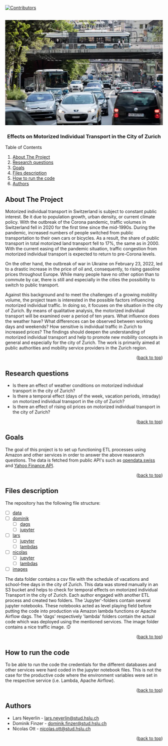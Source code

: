 <div id="top"></div>
<!--
*** Thanks for checking out the readme-file! ;)
-->



<!-- PROJECT SHIELDS -->
[![Contributors][contributors-shield]][contributors-url]



<!-- PROJECT LOGO -->
<br />
<div align="center">
  <a href="https://github.com/nicolas-ott/dwl">
    <img src="images/Bild1.png">
  </a>
<h3 align="center">Effects on Motorized Individual Transport in the City of Zurich</h3>
</div>



<!-- TABLE OF CONTENTS -->
  <summary>Table of Contents</summary>
  <ol>
    <li>
      <a href="#about-the-project">About The Project</a>
    </li>
    <li>
      <a href="#research-questions">Research questions</a>
    </li>
        <li>
      <a href="#goals">Goals</a>
    </li>
        <li>
      <a href="#files-description">Files description</a>
    </li>
        <li>
      <a href="#how-to-run-the-code">How to run the code</a>
    </li>
        <li>
      <a href="#authors">Authors</a>
    </li>
  </ol>



<!-- ABOUT THE PROJECT -->
## About The Project

Motorized individual transport in Switzerland is subject to constant public interest. Be it due to population growth, urban density, or current climate policy. With the outbreak of the Corona pandemic, traffic volumes in Switzerland fell in 2020 for the first time since the mid-1990s. During the pandemic, increased numbers of people switched from public transportation to their own cars or bicycles. As a result, the share of public transport in total motorized land transport fell to 17%, the same as in 2000. With the current easing of the pandemic situation, traffic congestion from motorized individual transport is expected to return to pre-Corona levels.

On the other hand, the outbreak of war in Ukraine on February 23, 2022, led to a drastic increase in the price of oil and, consequently, to rising gasoline prices throughout Europe. While many people have no other option than to commute by car, there is still and especially in the cities the possibility to switch to public transport.

Against this background and to meet the challenges of a growing mobility volume, the project team is interested in the possible factors influencing motorized individual traffic. In doing so, it focuses on the situation in the city of Zurich. By means of qualitative analysis, the motorized individual transport will be examined over a period of ten years. What influence does the weather have? What differences can be observed between working days and weekends? How sensitive is individual traffic in Zurich to increased prices? The findings should deepen the understanding of motorized individual transport and help to promote new mobility concepts in general and especially for the city of Zurich. The work is primarily aimed at public authorities and mobility service providers in the Zurich region.

<p align="right">(<a href="#top">back to top</a>)</p>



<!-- RESEARCH QUESTIONS -->
## Research questions

* Is there an effect of weather conditions on motorized individual transport in the city of Zurich?
* Is there a temporal effect (days of the week, vacation periods, intraday) on motorized individual transport in the city of Zurich?
* Is there an effect of rising oil prices on motorized individual transport in the city of Zurich?

<p align="right">(<a href="#top">back to top</a>)</p>



<!-- GOALS -->
## Goals

The goal of this project is to set up functioning ETL processes using Amazon and other services in order to answer the above reasearch questions. The data is fetched from public API's such as [opendata.swiss](https://opendata.swiss/de/dataset/daten-der-verkehrszahlung-stundenwerte-seit-2012) and [Yahoo Finance API](https://www.yahoofinanceapi.com/).

<p align="right">(<a href="#top">back to top</a>)</p>



<!-- FILES DESCRIPTION -->
## Files description

The repository has the following file structure:

- [ ] [data](https://github.com/nicolas-ott/dwl/tree/main/data)
- [ ] [dominik](https://github.com/nicolas-ott/dwl/tree/main/dominik)
    - [ ] [dags](https://github.com/nicolas-ott/dwl/tree/main/dominik/dags)
    - [ ] [jupyter](https://github.com/nicolas-ott/dwl/tree/main/dominik/Jupyter)
- [ ] [lars](https://github.com/nicolas-ott/dwl/tree/main/lars)
    - [ ] [jupyter](https://github.com/nicolas-ott/dwl/tree/main/lars/Jupyter)
    - [ ] [lambdas](https://github.com/nicolas-ott/dwl/tree/main/lars/Lambdas)
- [ ] [nicolas](https://github.com/nicolas-ott/dwl/tree/main/nicolas)
    - [ ] [jupyter](https://github.com/nicolas-ott/dwl/tree/main/nicolas/Jupyter)
    - [ ] [lambdas](https://github.com/nicolas-ott/dwl/tree/main/nicolas/Lambdas)
- [ ] [images](https://github.com/nicolas-ott/dwl/tree/main/images)

The data folder contains a csv file with the schedule of vacations and school-free days in the city of Zurich. This data was stored manually in an S3 bucket and helps to check for temporal effects on motorized individual Transport in the city of Zurich. Each author engaged with another ETL process and created two folders. The 'Jupyter'-folders contain several jupyter notebooks. These notebooks acted as level playing field before putting the code into production via Amazon lambda functions or Apache Airflow dags. The 'dags' respectively 'lambda' folders contain the actual code which was deployed using the mentioned services. The image folder contains a nice traffic image. :D

<p align="right">(<a href="#top">back to top</a>)</p>



<!-- HOW TO RUN THE CODE -->
## How to run the code

To be able to run the code the credentials for the different databases and other services were hard coded in the jupyter notebook files. This is not the case for the productive code where the environment variables were set in the respective service (i.e. Lambda, Apache Airflow).


<p align="right">(<a href="#top">back to top</a>)</p>


<!-- AUTHORS -->
## Authors

* Lars Neyerlin - lars.neyerlin@stud.hslu.ch
* Dominik Finzer - dominik.finzer@stud.hslu.ch
* Nicolas Ott - nicolas.ott@stud.hslu.ch

<p align="right">(<a href="#top">back to top</a>)</p>


<!-- MARKDOWN LINKS & IMAGES -->
<!-- https://www.markdownguide.org/basic-syntax/#reference-style-links -->
[contributors-shield]: https://img.shields.io/github/contributors/nicolas-ott/dwl.svg?style=for-the-badge
[contributors-shield]: https://img.shields.io/github/contributors/nicolas-ott/dwl.svg?style=for-the-badge
[contributors-url]: https://github.com/nicolas-ott/dwl/graphs/contributors
